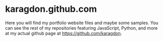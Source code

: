 karagdon.github.com
===================

Here you will find my portfolio website files and maybe some samples. You can see the rest of my repositories featuring JavaScript, Python, and more at my actual github page at https://github.com/karagdon.